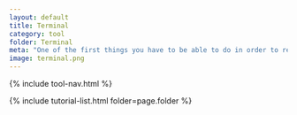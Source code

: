 ```yaml
---
layout: default
title: Terminal
category: tool
folder: Terminal
meta: "One of the first things you have to be able to do in order to really get comfortable with data analysis is unlock the full power of your computer. On Macs, that means learning how to use the Terminal. I will be teaching you the most essential basics of how to use Terminal."
image: terminal.png
---
```


{% include tool-nav.html %}

{% include tutorial-list.html folder=page.folder %}
